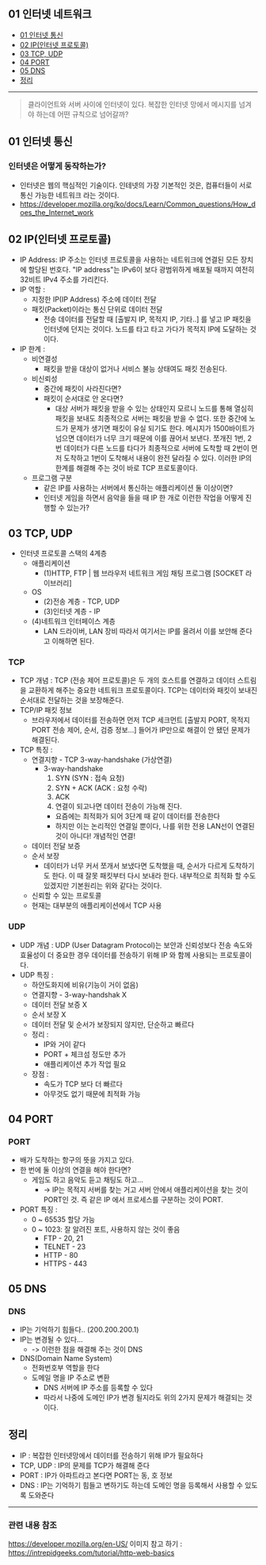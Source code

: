 ## 01 인터넷 네트워크 ##
- [01 인터넷 통신](#1)
- [02 IP(인터넷 프로토콜)](#2)
- [03 TCP, UDP](#3)
- [04 PORT](#4)  
- [05 DNS](#5)
- [정리](#6)

---

> 클라이언트와 서버 사이에 인터넷이 있다. 복잡한 인터넷 망에서 메시지를 넘겨야 하는데 어떤 규칙으로 넘어갈까? 

<a name="1"></a>
## 01 인터넷 통신 ##
### 인터넷은 어떻게 동작하는가? ###
- 인터넷은 웹의 핵심적인 기술이다. 인테넷의 가장 기본적인 것은, 컴퓨터들이 서로 통신 가능한 네트워크 라는 것이다.
- https://developer.mozilla.org/ko/docs/Learn/Common_questions/How_does_the_Internet_work


<a name="2"></a>
## 02 IP(인터넷 프로토콜) ##
- IP Address: IP 주소는 인터넷 프로토콜을 사용하는 네트워크에 연결된 모든 장치에 할당된 번호다. "IP address"는 IPv6이 보다 광범위하게 배포될 때까지 여전히 32비트 IPv4 주소를 가리킨다.
- IP 역할 : 
    - 지정한 IP(IP Address) 주소에 데이터 전달
    - 패킷(Packet)이라는 통신 단위로 데이터 전달
        - 전송 데이터를 전달할 때 [출발지 IP, 목적지 IP, 기타..] 를 넣고 IP 패킷을 인터넷에 던지는 것이다. 노드를 타고 타고 가다가 목적지 IP에 도달하는 것이다.
- IP 한계 :
    - 비연결성
        - 패킷을 받을 대상이 없거나 서비스 불능 상태여도 패킷 전송된다.
    - 비신뢰성
        - 중간에 패킷이 사라진다면?
        - 패킷이 순서대로 안 온다면?
            - 대상 서버가 패킷을 받을 수 있는 상태인지 모르니 노드를 통해 열심히 패킷을 보내도 최종적으로 서버는 패킷을 받을 수 없다. 또한 중간에 노드가 문제가 생기면  패킷이 유실 되기도 한다. 메시지가 1500바이트가 넘으면 데이터가 너무 크기 때문에 이를 끊어서 보낸다. 쪼개진 1번, 2번 데이터가 다른 노드를 타다가 최종적으로 서버에 도착할 때 2번이 먼저 도착하고 1번이 도착해서 내용이 완전 달라질 수 있다. 이러한 IP의 한계를 해결해 주는 것이 바로 TCP 프로토콜이다.
    - 프로그램 구분
        - 같은 IP를 사용하는 서버에서 통신하는 애플리케이션 둘 이상이면?
        - 인터넷 게임을 하면서 음악을 들을 때 IP 한 개로 이런한 작업을 어떻게 진행할 수 있는가?

<a name="3"></a>
## 03 TCP, UDP ##
- 인터넷 프로토콜 스택의 4계층
    - 애플리케이션 
        - (1)HTTP, FTP | 웹 브라우저 네트워크 게임 채팅 프로그램 [SOCKET 라이브러리]
    - OS
        - (2)전송 계층 - TCP, UDP
        - (3)인터넷 계층 - IP
    - (4)네트워크 인터페이스 계층
        - LAN 드라이버, LAN 장비
따라서 여기서는 IP를 올려서 이를 보안해 준다고 이해하면 된다. 

### TCP ####
- TCP 개념 : TCP (전송 제어 프로토콜)은 두 개의 호스트를 연결하고 데이터 스트림을 교환하게 해주는 중요한 네트워크 프로토콜이다. TCP는 데이터와 패킷이 보내진 순서대로 전달하는 것을 보장해준다.
- TCP/IP 패킷 정보
    - 브라우저에서 데이터를 전송하면 먼저 TCP 세크먼트 [출발지 PORT, 목적지 PORT 전송 제어, 순서, 검증 정보...] 들어가 IP만으로 해결이 안 됐던 문제가 해결된다.
- TCP 특징 :
    - 연결지향 - TCP 3-way-handshake (가상연결)
        - 3-way-handshake
            1) SYN (SYN : 접속 요청)
            2) SYN + ACK (ACK : 요청 수락)
            3) ACK 
            4) 연결이 되고나면 데이터 전송이 가능해 진다.
            - 요즘에는 최적화가 되어 3단계 때 같이 데이터를 전송한다
            - 하지만 이는 논리적인 연결일 뿐이다, 나를 위한 전용 LAN선이 연결된 것이 아니다! 개념적인 연결!
    - 데이터 전달 보증
    - 순서 보장
        - 데이터가 너무 커서 쪼개서 보냈다면 도착했을 때, 순서가 다르게 도착하기도 한다. 이 때 잘못 패킷부터 다시 보내라 한다.
        내부적으로 최적화 할 수도 있겠지만 기본원리는 위와 같다는 것이다.
    - 신뢰할 수 있는 프로토콜
    - 현재는 대부분의 애플리케이션에서 TCP 사용

### UDP ###
- UDP 개념 : UDP (User Datagram Protocol)는 보안과 신뢰성보다 전송 속도와 효율성이 더 중요한 경우 데이터를 전송하기 위해 IP 와 함께 사용되는 프로토콜이다.
- UDP 특징 : 
    - 하얀도화지에 비유(기능이 거이 없음)
    - 연결지향 - 3-way-handshak X
    - 데이터 전달 보증 X 
    - 순서 보장 X
    - 데이터 전달 및 순서가 보장되지 않지만, 단순하고 빠르다
    - 정리 : 
        - IP와 거이 같다
        - PORT + 체크섬 정도만 추가
        - 애플리케이션 추가 작업 필요
    - 장점 : 
        - 속도가 TCP 보다 더 빠르다
        - 아무것도 없기 때문에 최적화 가능


<a name="4"></a>
## 04 PORT ##
### PORT ###
- 배가 도착하는 항구의 뜻을 가지고 있다.
- 한 번에 둘 이상의 연결을 해야 한다면?
    - 게임도 하고 음악도 듣고 채팅도 하고...
        - -> IP는 목적지 서버를 찾는 거고 서버 안에서 애플리케이션을 찾는 것이 PORT인 것. 즉 같은 IP 에서 프로세스를 구분하는 것이 PORT.
- PORT 특징 :
    - 0 ~ 65535 할당 가능
    - 0 ~ 1023: 잘 알려진 포트, 사용하지 않는 것이 좋음
        - FTP - 20, 21
        - TELNET - 23
        - HTTP - 80
        - HTTPS - 443


<a name="5"></a>
## 05 DNS ##
### DNS ###
- IP는 기억하기 힘들다.. (200.200.200.1) 
- IP는 변경될 수 있다...
    - -> 이런한 점을 해결해 주는 것이 DNS
- DNS(Domain Name System)
    - 전화번호부 역할을 한다
    - 도메일 명을 IP 주소로 변환
        - DNS 서버에 IP 주소를 등록할 수 있다
        - 따라서 나중에 도메인 IP가 변경 될지라도 위의 2가지 문제가 해결되는 것이다.

<a name="6"></a>
## 정리 ##
- IP : 복잡한 인터넷망에서 데이터를 전송하기 위해 IP가 필요하다
- TCP, UDP : IP의 문제를 TCP가 해결해 준다
- PORT : IP가 아파트라고 본다면 PORT는 동, 호 정보
- DNS : IP는 기억하기 힘들고 변하기도 하는데 도메인 명을 등록해서 사용할 수 있도록 도와준다


---
### 관련 내용 참조 ###
https://developer.mozilla.org/en-US/
이미지 참고 하기 : https://intrepidgeeks.com/tutorial/http-web-basics
